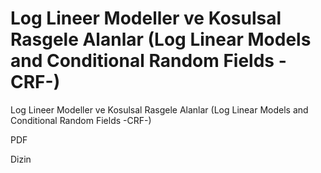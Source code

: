 # Log Lineer Modeller ve Kosulsal Rasgele Alanlar (Log Linear Models and Conditional Random Fields -CRF-)


Log Lineer Modeller ve Kosulsal Rasgele Alanlar (Log Linear Models and Conditional Random Fields -CRF-)




PDF

Dizin





